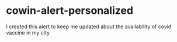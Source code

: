 # cowin-alert-personalized
I created this alert to keep me updated about the availability of covid vaccine in my city
